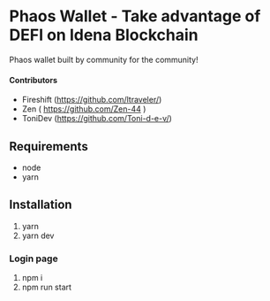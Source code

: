 # Phaos Wallet - Take advantage of DEFI on Idena Blockchain
Phaos wallet built by community for the community!
#### Contributors
- Fireshift (https://github.com/ltraveler/)
- Zen ( https://github.com/Zen-44 )
- ToniDev (https://github.com/Toni-d-e-v/)




## Requirements
- node
- yarn
## Installation
1. yarn
2. yarn dev
### Login page
1. npm i
2. npm run start

